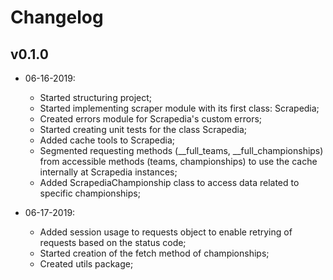 # Changelog

## v0.1.0

* 06-16-2019:
	* Started structuring project;
	* Started implementing scraper module with its first class: Scrapedia;
	* Created errors module for Scrapedia's custom errors;
	* Started creating unit tests for the class Scrapedia;
	* Added cache tools to Scrapedia;
	* Segmented requesting methods (\_\_full_teams, \_\_full_championships) from accessible methods (teams, championships) to use the cache internally at Scrapedia instances;
	* Added ScrapediaChampionship class to access data related to specific championships;

* 06-17-2019:
	* Added session usage to requests object to enable retrying of requests based on the status code;
	* Started creation of the fetch method of championships;
	* Created utils package;
